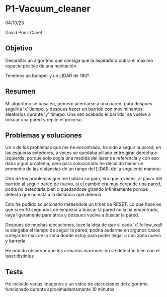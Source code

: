 # P1-Vacuum_cleaner

04/10/25

David Pons Canet

## Objetivo

Desarollar un algoritmo que consiga que la aspiradora cubra el maximo espacio posible de una habitación.

Tenemos un bumper y un LIDAR de 180º.

## Resumen

Mi algoritmo se basa en, primero acercarse a una pared, para despues seguirla 'x' tiempo, y despues hacer un barrido con moviminentos aleatorios
durante 'y' timepo. Una vez acabado el barrido, se vuelve a buscar una pared y repite el proceso.

## Problemas y soluciones

Un o de los problemas que me he encontrado, ha sido alseguir la pared, en las esquinas exteriores, a veces se quedaba pillado entre girar derecha e izquierda, porque solo cogia una medida del laser de referencia y con eso daba algun problema, pero para solucionarlo he decidido hacer un promedio de las distancias de un rango del LIDAR, de la soguiente manera:

Otro de los problemas que me habian surgido, era que a veces, al pasar del barrido al seguir pared de nuevo, si el cambio era muy cerca de una pared, podia no detectarla bien o quedandose girando infinitamente porque detecta que no esta a la distancia que deberia.

Esto he podido solucionarlo metiendole un timer de RESET. Lo que hace es que si en 10 segundos de empezar a buscar la pared no la ha encontrado, vaya ligeramente para atras y despues vuelva a buscar la pared.


Despues de muchas ejecuciones, tuve la idea de que si cada 'x' follow_wall le alargaba el tiempo de seguir la pared, podria audarme en algunos casos a alejarme mas de la zona donde estoy para poder llegar a una zona nueva y barrerla.

He podido observar que los armarios marrones no se detectan bien con el laser.distintas

## Tests

He incluido varias imagenes y un video de ejecuciones del algoritmo funcionado durante aproximadamamente 10 minutos.